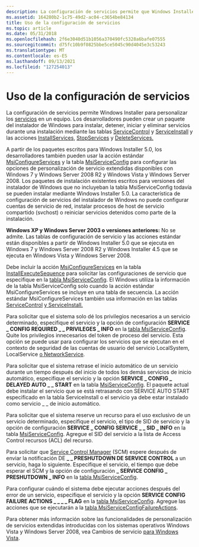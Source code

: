 ```yaml
---
description: La configuración de servicios permite que Windows Installer personalice los servicios en un equipo.
ms.assetid: 164280b2-1c75-49d2-ac04-c3654be84134
title: Uso de la configuración de servicios
ms.topic: article
ms.date: 05/31/2018
ms.openlocfilehash: 2f6e3040d51b1056a370490fc5328a6bafe07555
ms.sourcegitcommit: d75fc10b9f0825bbe5ce5045c90d4045e3c53243
ms.translationtype: MT
ms.contentlocale: es-ES
ms.lasthandoff: 09/13/2021
ms.locfileid: "127254013"
---
```

# <a name="using-services-configuration"></a>Uso de la configuración de servicios

La configuración de servicios permite Windows Installer para personalizar los [servicios](../services/services.md) en un equipo. Los desarrolladores pueden crear un paquete del instalador de Windows para instalar, detener, iniciar y eliminar servicios durante una instalación mediante las tablas [ServiceControl](servicecontrol-table.md) y [ServiceInstall](serviceinstall-table.md) y las acciones [InstallServices,](installservices-action.md) [StopServices](stopservices-action.md) y [DeleteServices.](deleteservices-action.md)

A partir de los paquetes escritos para Windows Installer 5.0, los desarrolladores también pueden usar la acción estándar [MsiConfigureServices](msiconfigureservices-action.md) y la tabla [MsiServiceConfig](msiserviceconfig-table.md) para configurar las opciones de personalización de servicio extendidas disponibles con Windows 7 y Windows Server 2008 R2 y Windows Vista y Windows Server 2008. Los paquetes de instalación existentes escritos para versiones del instalador de Windows que no incluyeban la tabla MsiServiceConfig todavía se pueden instalar mediante Windows Installer 5.0. La característica de configuración de servicios del instalador de Windows no puede configurar cuentas de servicio de red, instalar procesos de host de servicio compartido (svchost) o reiniciar servicios detenidos como parte de la instalación.

**Windows XP y Windows Server 2003 o versiones anteriores:** No se admite. Las tablas de configuración de servicio y las acciones estándar están disponibles a partir de Windows Installer 5.0 que se ejecuta en Windows 7 y Windows Server 2008 R2 y Windows Installer 4.5 que se ejecuta en Windows Vista y Windows Server 2008.

Debe incluir la acción [MsiConfigureServices](msiconfigureservices-action.md) en la tabla [InstallExecuteSequence](installexecutesequence-table.md) para solicitar las configuraciones de servicio que especifique en la [tabla MsiServiceConfig](msiserviceconfig-table.md). El Windows utiliza la información de la tabla MsiServiceConfig solo cuando la acción estándar MsiConfigureServices se incluye en una tabla de secuencia. La acción estándar MsiConfigureServices también usa información en las tablas [ServiceControl](servicecontrol-table.md) [y ServiceInstall.](serviceinstall-table.md)

Para solicitar que el sistema solo dé los privilegios necesarios a un servicio determinado, especifique el servicio y la opción de configuración **SERVICE \_ CONFIG REQUIRED \_ \_ PRIVILEGES \_ INFO** en la [tabla MsiServiceConfig](msiserviceconfig-table.md). Quite los privilegios innecesarios del token de proceso del servicio. Esta opción se puede usar para configurar los servicios que se ejecutan en el contexto de seguridad de las cuentas de usuario del servicio LocalSystem, LocalService [o NetworkService](../services/service-user-accounts.md).

Para solicitar que el sistema retrase el inicio automático de un servicio durante un tiempo después del inicio de todos los demás servicios de inicio automático, especifique el servicio y la opción **SERVICE \_ CONFIG \_ DELAYED AUTO \_ \_ START** en la tabla [MsiServiceConfig](msiserviceconfig-table.md). El paquete actual debe instalar el servicio que se está retrasando con SERVICE AUTO START especificado en la tabla ServiceInstall o el servicio ya debe estar instalado como servicio \_ \_ de inicio automático. [](serviceinstall-table.md)

Para solicitar que el sistema reserve un recurso para el uso exclusivo de un servicio determinado, especifique el servicio, el tipo de SID de servicio y la opción de configuración **SERVICE \_ CONFIG SERVICE \_ \_ SID \_ INFO** en la tabla [MsiServiceConfig](msiserviceconfig-table.md). Agregue el SID del servicio a la lista de Access Control recursos (ACL) del recurso.

Para solicitar que [Service Control Manager](../services/service-control-manager.md) (SCM) espere después de enviar la notificación DE **\_ \_ PRESHUTDOWN DE SERVICE CONTROL** a un servicio, haga lo siguiente. Especifique el servicio, el tiempo que debe esperar el SCM y la opción de configuración **\_ SERVICE CONFIG \_ PRESHUTDOWN \_ INFO** en la [tabla MsiServiceConfig](msiserviceconfig-table.md).

Para configurar cuándo el sistema debe ejecutar acciones después del error de un servicio, especifique el servicio y la opción **SERVICE CONFIG FAILURE ACTIONS \_ \_ \_ \_ FLAG** en la [tabla MsiServiceConfig](msiserviceconfig-table.md). Agregue las acciones que se ejecutarán a la [tabla MsiServiceConfigFailureActions](msiserviceconfigfailureactions-table.md).

Para obtener más información sobre las funcionalidades de personalización de servicios extendidas introducidas con los sistemas operativos Windows Vista y Windows Server 2008, vea Cambios de servicio [para Windows Vista](../services/service-changes-for-windows-vista.md).

 

 
